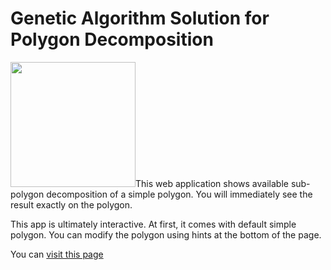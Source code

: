 # Genetic Algorithm Solution for Polygon Decomposition
<img float="left" src="https://github.com/mehmetakifakkus/jslab/blob/v2/app/public/images/partitioning-thumbnail.png" width="200"/>This web application shows available sub-polygon decomposition of a simple polygon. You will immediately see the result exactly on the polygon.

This app is ultimately interactive. At first, it comes with default simple polygon. You can modify the polygon using hints at the bottom of the page.

You can [visit this page](https://mehmetakifakkus.github.io/partitioning/)
